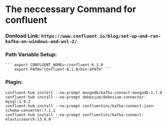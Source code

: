 # The neccessary Command for confluent

### Donload Link: ``` https://www.confluent.io/blog/set-up-and-run-kafka-on-windows-and-wsl-2/ ```

### Path Variable Setup:
    ``` export CONFLUENT_HOME=~/confluent-6.1.0
        export PATH="confluent-6.1.0/bin:$PATH" ```
   
### Plagin: 
```confluent-hub install --no-prompt confluentinc/kafka-connect-jdbc:10.5.0
confluent-hub install --no-prompt mongodb/kafka-connect-mongodb:1.7.0
confluent-hub install --no-prompt debezium/debezium-connector-mysql:1.9.2
confluent-hub install --no-prompt confluentinc/kafka-connect-json-schema-converter:7.1.1
confluent-hub install --no-prompt confluentinc/kafka-connect-elasticsearch:13.0.0 ```
